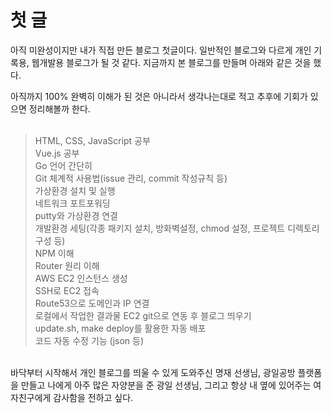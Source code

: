 # 첫 글

아직 미완성이지만 내가 직접 만든 블로그 첫글이다. 일반적인 블로그와 다르게 개인 기록용, 웹개발용 블로그가 될 것 같다. 지금까지 본 블로그를 만들며 아래와 같은 것을 했다.  

아직까지 100% 완벽히 이해가 된 것은 아니라서 생각나는대로 적고 추후에 기회가 있으면 정리해볼까 한다. <br><br> 

>HTML, CSS, JavaScript 공부  
>Vue.js 공부  
>Go 언어 간단히  
>Git 체계적 사용법(issue 관리, commit 작성규칙 등)  
>가상환경 설치 및 실행  
>네트워크 포트포워딩  
>putty와 가상환경 연결  
>개발환경 세팅(각종 패키지 설치, 방화벽설정, chmod 설정, 프로젝트 디렉토리 구성 등)  
>NPM 이해  
>Router 원리 이해  
>AWS EC2 인스턴스 생성  
>SSH로 EC2 접속  
>Route53으로 도메인과 IP 연결  
>로컬에서 작업한 결과물 EC2 git으로 연동 후 블로그 띄우기  
>update.sh, make deploy를 활용한 자동 배포  
>코드 자동 수정 기능 (json 등)  

<br>
바닥부터 시작해서 개인 블로그를 띄울 수 있게 도와주신 명재 선생님, 광일공방 플랫폼을 만들고 나에게 아주 많은 자양분을 준 광일 선생님, 그리고 항상 내 옆에 있어주는 여자친구에게 감사함을 전하고 싶다.
